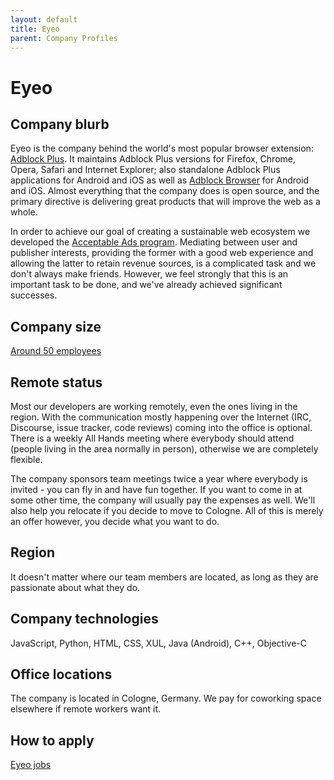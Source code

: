 ```yaml
---
layout: default
title: Eyeo
parent: Company Profiles
---
```


# Eyeo

## Company blurb

Eyeo is the company behind the world's most popular browser extension: [Adblock Plus](https://adblockplus.org/). It maintains Adblock Plus versions for Firefox, Chrome, Opera, Safari and Internet Explorer; also standalone Adblock Plus applications for Android and iOS as well as [Adblock Browser](https://adblockbrowser.org/) for Android and iOS. Almost everything that the company does is open source, and the primary directive is delivering great products that will improve the web as a whole.

In order to achieve our goal of creating a sustainable web ecosystem we developed the [Acceptable Ads program](https://acceptableads.org/). Mediating between user and publisher interests, providing the former with a good web experience and allowing the latter to retain revenue sources, is a complicated task and we don't always make friends. However, we feel strongly that this is an important task to be done, and we've already achieved significant successes.

## Company size

[Around 50 employees](https://eyeo.com/en/team)

## Remote status

Most our developers are working remotely, even the ones living in the region. With the communication mostly happening over the Internet (IRC, Discourse, issue tracker, code reviews) coming into the office is optional. There is a weekly All Hands meeting where everybody should attend (people living in the area normally in person), otherwise we are completely flexible.

The company sponsors team meetings twice a year where everybody is invited - you can fly in and have fun together. If you want to come in at some other time, the company will usually pay the expenses as well. We'll also help you relocate if you decide to move to Cologne. All of this is merely an offer however, you decide what you want to do.

## Region

It doesn't matter where our team members are located, as long as they are passionate about what they do.

## Company technologies

JavaScript, Python, HTML, CSS, XUL, Java (Android), C++, Objective-C

## Office locations

The company is located in Cologne, Germany. We pay for coworking space elsewhere if remote workers want it.

## How to apply

[Eyeo jobs](https://eyeo.com/en/jobs/)
